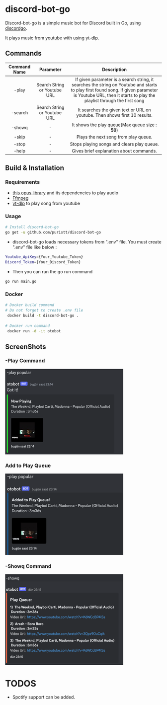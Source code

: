 # discord-bot-go

Discord-bot-go is a simple music bot for Discord built in Go, using [discordgo](https://github.com/bwmarrin/discordgo).

It plays music from youtube with using [yt-dlp](https://github.com/yt-dlp/yt-dlp).


## Commands
| Command Name |          Parameter           |                                                                                                 Description                                                                                                 |
|:------------:|:----------------------------:|:-----------------------------------------------------------------------------------------------------------------------------------------------------------------------------------------------------------:|
|    -play     | Search String or Youtube URL | If given parameter is a search string, it searches the string on Youtube and starts to play first found song. If given parameter is Youtube URL, then it starts to play the playlist through the first song |
|   -search    | Search String or Youtube URL |                                                                 It searches the given text or URL on youtube. Then shows first 10 results.                                                                  |
|    -showq    |              -               |                                                                              It shows the play queue(Max queue size : **50**)                                                                               |
|    -skip     |              -               |                                                                                    Plays the next song from play queue.                                                                                     |
|    -stop     |              -               |                                                                                 Stops playing songs and clears play queue.                                                                                  |
|    -help     |              -               |                                                                                   Gives brief explanation about commands.                                                                                   |

## Build & Installation

### Requirements

- [this opus library](https://github.com/hraban/opus) and its dependencies to play audio
- [Ffmpeg](https://github.com/FFmpeg/FFmpeg)
- [yt-dlp](https://github.com/yt-dlp/yt-dlp) to play song from youtube

### Usage

```bash
# Install discord-bot-go
go get -u github.com/puristt/discord-bot-go
```
- discord-bot-go loads necessary tokens from ".env" file. You must create ".env" file like below :

```bash
Youtube_ApiKey={Your_Youtube_Token}
Discord_Token={Your_Discord_Token}
```

- Then you can run the go run command 
```bash
go run main.go
```

### Docker

```bash
# Docker build command
# Do not forget to create .env file
 docker build -t discord-bot-go .
 
# Docker run command
 docker run -d -it otobot
```

## ScreenShots

### -Play Command

![play_command](images/play_command.png)

### Add to Play Queue

![add_song_to_queue_command](images/add_song_to_queue_command.png)

### -Showq Command

![play_command](images/showq_command.png)

# TODOS

- Spotify support can be added.